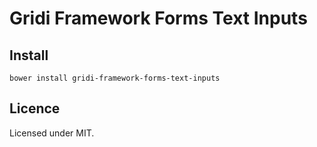 # Gridi Framework Forms Text Inputs

## Install
`bower install gridi-framework-forms-text-inputs`

## Licence

Licensed under MIT.
